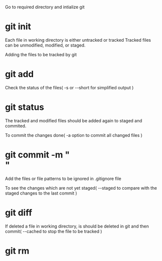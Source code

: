 Go to required directory and intialize git
# git init

Each file in working directory is either untracked or tracked
Tracked files can be unmodified, modified, or staged.

Adding the files to be tracked by git 
# git add <filename>

Check the status of the files( -s or --short for simplified output )
# git status 

The tracked and modified files should be added again to staged and commited.

To commit the changes done( -a option to commit all changed files )
# git commit -m "<Summary of the changes>" 

Add the files or file patterns to be ignored in .gitignore file

To see the changes which are not yet staged( --staged to compare with the staged changes to the last commit )
# git diff 

If deleted a file in working directory, is should be deleted in git and then commit( --cached to stop the file to be tracked )
# git rm <filename>
